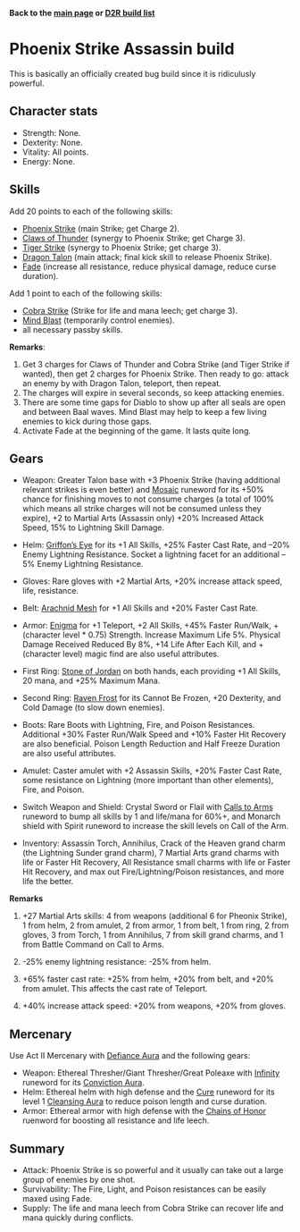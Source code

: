 <link rel="stylesheet" href="../style.css">

**Back to the [main page](../index.html) or [D2R build list](./build-list.html)**

# Phoenix Strike Assassin build

This is basically an officially created bug build since it is ridiculusly powerful.

## Character stats

- Strength: None.
- Dexterity: None.
- Vitality: All points.
- Energy: None.

## Skills

Add 20 points to each of the following skills:

- [Phoenix Strike](https://diablo.fandom.com/wiki/Phoenix_Strike) (main Strike; get Charge 2).
- [Claws of Thunder](https://diablo.fandom.com/wiki/Claws_of_Thunder) (synergy to Phoenix Strike; get Charge 3).
- [Tiger Strike](https://diablo.fandom.com/wiki/Tiger_Strike) (synergy to Phoenix Strike; get charge 3).
- [Dragon Talon](https://diablo.fandom.com/wiki/Dragon_Talon) (main attack; final kick skill to release Phoenix Strike).
- [Fade](https://diablo.fandom.com/wiki/Fade) (increase all resistance, reduce physical damage, reduce curse duration).

Add 1 point to each of the following skills:

- [Cobra Strike](https://diablo.fandom.com/wiki/Cobra_Strike) (Strike for life and mana leech; get charge 3).
- [Mind Blast](https://diablo.fandom.com/wiki/Mind_Blast) (temporarily control enemies).
- all necessary passby skills.

**Remarks**: 

1. Get 3 charges for Claws of Thunder and Cobra Strike (and Tiger Strike if wanted), then get 2 charges for Phoenix Strike. Then ready to go: attack an enemy by with Dragon Talon, teleport, then repeat.
2. The charges will expire in several seconds, so keep attacking enemies.
3. There are some time gaps for Diablo to show up after all seals are open and between Baal waves. Mind Blast may help to keep a few living enemies to kick during those gaps.
4. Activate Fade at the beginning of the game. It lasts quite long.
 
## Gears

- Weapon: Greater Talon base with +3 Phoenix Strike (having additional relevant strikes is even better) and [Mosaic](https://diablo.fandom.com/wiki/Mosaic_Rune_Word) runeword for its +50% chance for finishing moves to not consume charges (a total of 100% which means all strike charges will not be consumed unless they expire), +2 to Martial Arts (Assassin only)
+20% Increased Attack Speed, 15% to Lightning Skill Damage. 

- Helm: [Griffon’s Eye](https://diablo.fandom.com/wiki/Griffon%27s_Eye) for its +1 All Skills, +25% Faster Cast Rate, and –20% Enemy Lightning Resistance. Socket a lightning facet for an additional –5% Enemy Lightning Resistance. 
 
- Gloves: Rare gloves with +2 Martial Arts, +20% increase attack speed, life, resistance.
 
- Belt: [Arachnid Mesh](https://diablo.fandom.com/wiki/Arachnid_Mesh) for +1 All Skills and +20% Faster Cast Rate.
 
- Armor: [Enigma](https://diablo.fandom.com/wiki/Enigma_Rune_Word) for +1 Teleport, +2 All Skills, +45% Faster Run/Walk, +(character level * 0.75) Strength. Increase Maximum Life 5%. Physical Damage Received Reduced By 8%, +14 Life After Each Kill, and +(character level) magic find are also useful attributes.
 
- First Ring: [Stone of Jordan](https://diablo.fandom.com/wiki/Stone_of_Jordan_(Diablo_II)) on both hands, each providing +1 All Skills, 20 mana, and +25% Maximum Mana.

- Second Ring: [Raven Frost](https://diablo.fandom.com/wiki/Raven_Frost) for its Cannot Be Frozen, +20 Dexterity, and Cold Damage (to slow down enemies).
 
- Boots: Rare Boots with Lightning, Fire, and Poison Resistances. Additional +30% Faster Run/Walk Speed and +10% Faster Hit Recovery are also beneficial. Poison Length Reduction and Half Freeze Duration are also useful attributes. 
 
- Amulet: Caster amulet with +2 Assassin Skills, +20% Faster Cast Rate, some resistance on Lightning (more important than other elements), Fire, and Poison. 
 
- Switch Weapon and Shield: Crystal Sword or Flail with [Calls to Arms](https://diablo.fandom.com/wiki/Call_to_Arms_Rune_Word) runeword to bump all skills by 1 and life/mana for 60%+, and Monarch shield with Spirit runeword to increase the skill levels on Call of the Arm. 
 
- Inventory: Assassin Torch, Annihilus, Crack of the Heaven grand charm (the Lightning Sunder grand charm), 7 Martial Arts grand charms with life or Faster Hit Recovery, All Resistance small charms with life or Faster Hit Recovery, and max out Fire/Lightning/Poison resistances, and more life the better. 

**Remarks**

1. +27 Martial Arts skills: 4 from weapons (additional 6 for Pheonix Strike), 1 from helm, 2 from amulet, 2 from armor, 1 from belt, 1 from ring, 2 from gloves, 3 from Torch, 1 from Annihilus, 7 from skill grand charms, and 1 from Battle Command on Call to Arms.

2. -25% enemy lightning resistance: -25% from helm.

3. +65% faster cast rate: +25% from helm, +20% from belt, and +20% from amulet. This affects the cast rate of Teleport.

4. +40% increase attack speed: +20% from weapons, +20% from gloves.

## Mercenary

Use Act II Mercenary with [Defiance Aura](https://diablo.fandom.com/wiki/Defiance) and the following gears:
- Weapon: Ethereal Thresher/Giant Thresher/Great Poleaxe with [Infinity](https://diablo.fandom.com/wiki/Infinity_Rune_Word) runeword for its [Conviction Aura](https://diablo.fandom.com/wiki/Conviction).
- Helm: Ethereal helm with high defense and the [Cure](https://diablo.fandom.com/wiki/Cure_Rune_Word) runeword for its level 1 [Cleansing Aura](https://diablo.fandom.com/wiki/Cleansing) to reduce poison length and curse duration.
- Armor: Ethereal armor with high defense with the [Chains of Honor](https://diablo.fandom.com/wiki/Chains_of_Honor_Rune_Word) ruenword for boosting all resistance and life leech.
 
## Summary 
- Attack: Phoenix Strike is so powerful and it usually can take out a large group of enemies by one shot.
- Survivability: The Fire, Light, and Poison resistances can be easily maxed using Fade. 
- Supply: The life and mana leech from Cobra Strike can recover life and mana quickly during conflicts.
 
